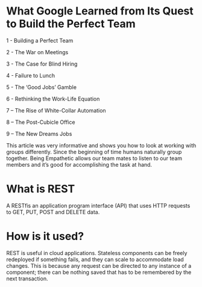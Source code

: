 # What Google Learned from Its Quest to Build the Perfect Team
1 - Building a Perfect Team

2 - The War on Meetings

3 - The Case for Blind Hiring

4 - Failure to Lunch

5 - The ‘Good Jobs’ Gamble

6 - Rethinking the Work-Life Equation

7 – The Rise of White-Collar Automation

8 – The Post-Cubicle Office

9 – The New Dreams Jobs

This article was very informative and shows you how to look at working with groups differently. Since the beginning of time humans naturally group together. Being Empathetic allows our team mates to listen to our team members and it’s good for accomplishing the task at hand.

# What is REST

A RESTfis an application program interface (API) that uses HTTP requests to GET, PUT, POST and DELETE data.

# How is it used?

REST is useful in cloud applications. Stateless components can be freely redeployed if something fails, and they can scale to accommodate load changes. This is because any request can be directed to any instance of a component; there can be nothing saved that has to be remembered by the next transaction. 


